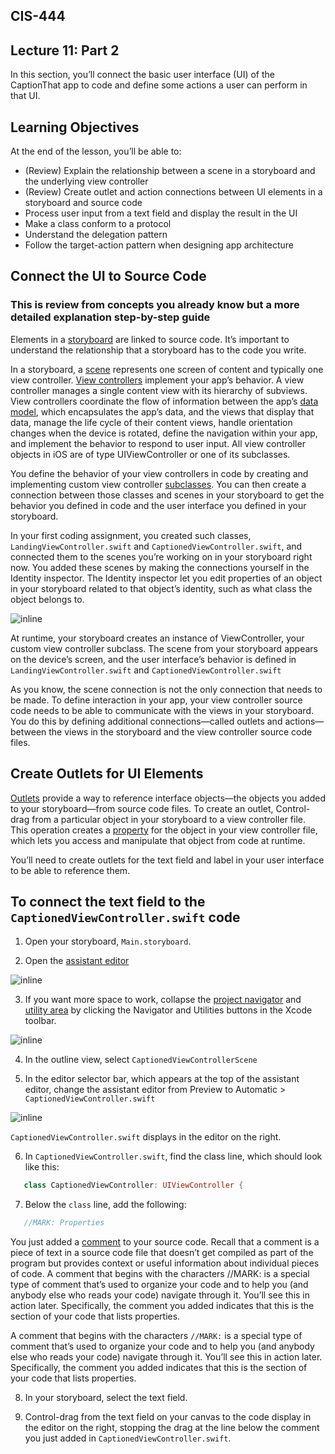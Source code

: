 ## CIS-444
## Lecture 11: Part 2

In this section, you’ll connect the basic user interface (UI) of the CaptionThat app to code and define some actions a user can perform in that UI.

## Learning Objectives

At the end of the lesson, you’ll be able to:

* (Review) Explain the relationship between a scene in a storyboard and the underlying view controller
* (Review) Create outlet and action connections between UI elements in a storyboard and source code
* Process user input from a text field and display the result in the UI
* Make a class conform to a protocol
* Understand the delegation pattern
* Follow the target-action pattern when designing app architecture

## Connect the UI to Source Code
### This is review from concepts you already know but a more detailed explanation step-by-step guide

Elements in a [storyboard](https://developer.apple.com/library/archive/referencelibrary/GettingStarted/DevelopiOSAppsSwift/GlossaryDefinitions.html#//apple_ref/doc/uid/TP40015214-CH12-SW8) are linked to source code. It’s important to understand the relationship that a storyboard has to the code you write.  

In a storyboard, a [scene](https://developer.apple.com/library/archive/referencelibrary/GettingStarted/DevelopiOSAppsSwift/GlossaryDefinitions.html#//apple_ref/doc/uid/TP40015214-CH12-SW62) represents one screen of content and typically one view controller. [View controllers](https://developer.apple.com/library/archive/referencelibrary/GettingStarted/DevelopiOSAppsSwift/GlossaryDefinitions.html#//apple_ref/doc/uid/TP40015214-CH12-SW7) implement your app’s behavior. A view controller manages a single content view with its hierarchy of subviews. View controllers coordinate the flow of information between the app’s [data model](https://developer.apple.com/library/archive/referencelibrary/GettingStarted/DevelopiOSAppsSwift/GlossaryDefinitions.html#//apple_ref/doc/uid/TP40015214-CH12-SW35), which encapsulates the app’s data, and the views that display that data, manage the life cycle of their content views, handle orientation changes when the device is rotated, define the navigation within your app, and implement the behavior to respond to user input. All view controller objects in iOS are of type UIViewController or one of its subclasses.  

You define the behavior of your view controllers in code by creating and implementing custom view controller [subclasses](https://developer.apple.com/library/archive/referencelibrary/GettingStarted/DevelopiOSAppsSwift/GlossaryDefinitions.html#//apple_ref/doc/uid/TP40015214-CH12-SW14). You can then create a connection between those classes and scenes in your storyboard to get the behavior you defined in code and the user interface you defined in your storyboard.

In your first coding assignment, you created such classes, `LandingViewController.swift` and `CaptionedViewController.swift`, and connected them to the scenes you’re working on in your storyboard right now. You added these scenes by making the connections yourself in the Identity inspector. The Identity inspector let you edit properties of an object in your storyboard related to that object’s identity, such as what class the object belongs to.

![inline][IDInspector]

[IDInspector]: https://developer.apple.com/library/archive/referencelibrary/GettingStarted/DevelopiOSAppsSwift/Art/CUIC_inspector_identity_2x.png


At runtime, your storyboard creates an instance of ViewController, your custom view controller subclass. The scene from your storyboard appears on the device’s screen, and the user interface’s behavior is defined in `LandingViewController.swift` and `CaptionedViewController.swift`

As you know, the scene connection is not the only connection that needs to be made. To define interaction in your app, your view controller source code needs to be able to communicate with the views in your storyboard. You do this by defining additional connections—called outlets and actions—between the views in the storyboard and the view controller source code files.

## Create Outlets for UI Elements

[Outlets](https://developer.apple.com/library/archive/referencelibrary/GettingStarted/DevelopiOSAppsSwift/GlossaryDefinitions.html#//apple_ref/doc/uid/TP40015214-CH12-SW55) provide a way to reference interface objects—the objects you added to your storyboard—from source code files. To create an outlet, Control-drag from a particular object in your storyboard to a view controller file. This operation creates a [property](https://developer.apple.com/library/archive/referencelibrary/GettingStarted/DevelopiOSAppsSwift/GlossaryDefinitions.html#//apple_ref/doc/uid/TP40015214-CH12-SW58) for the object in your view controller file, which lets you access and manipulate that object from code at runtime.

You’ll need to create outlets for the text field and label in your user interface to be able to reference them.

## To connect the text field to the `CaptionedViewController.swift` code

1. Open your storyboard, `Main.storyboard`.

2. Open the [assistant editor](https://developer.apple.com/library/archive/referencelibrary/GettingStarted/DevelopiOSAppsSwift/GlossaryDefinitions.html#//apple_ref/doc/uid/TP40015214-CH12-SW76)

![inline][AsstEditor]

[AsstEditor]: https://i.imgur.com/OU2JHXA.png

3. If you want more space to work, collapse the [project navigator](https://developer.apple.com/library/archive/referencelibrary/GettingStarted/DevelopiOSAppsSwift/GlossaryDefinitions.html#//apple_ref/doc/uid/TP40015214-CH12-SW57) and [utility area](https://developer.apple.com/library/archive/referencelibrary/GettingStarted/DevelopiOSAppsSwift/GlossaryDefinitions.html#//apple_ref/doc/uid/TP40015214-CH12-SW72) by clicking the Navigator and Utilities buttons in the Xcode toolbar.

![inline][CollapseSides]

[CollapseSides]: https://developer.apple.com/library/archive/referencelibrary/GettingStarted/DevelopiOSAppsSwift/Art/navigator_utilities_toggle_on_2x.png

4. In the outline view, select `CaptionedViewControllerScene`

5. In the editor selector bar, which appears at the top of the assistant editor, change the assistant editor from Preview to Automatic > `CaptionedViewController.swift`

![inline][PreviewCaptioned]

[PreviewCaptioned]: https://i.imgur.com/b0E82lu.png
   
   `CaptionedViewController.swift` displays in the editor on the right.


6. In  `CaptionedViewController.swift`, find the class line, which should look like this:


```swift
   class CaptionedViewController: UIViewController {
```

7. Below the `class` line, add the following:

```swift
   //MARK: Properties
```

   You just added a [comment](https://developer.apple.com/library/archive/referencelibrary/GettingStarted/DevelopiOSAppsSwift/GlossaryDefinitions.html#//apple_ref/doc/uid/TP40015214-CH12-SW31) to your source code. Recall that a comment is a piece of text in a source code file that doesn’t get compiled as part of the program but provides context or useful information about individual pieces of code.
A comment that begins with the characters //MARK: is a special type of comment that’s used to organize your code and to help you (and anybody else who reads your code) navigate through it. You’ll see this in action later. Specifically, the comment you added indicates that this is the section of your code that lists properties.


   A comment that begins with the characters `//MARK:` is a special type of comment that’s used to organize your code and to help you (and anybody else who reads your code) navigate through it. You’ll see this in action later. Specifically, the comment you added indicates that this is the section of your code that lists properties.

8. In your storyboard, select the text field.

9. Control-drag from the text field on your canvas to the code display in the editor on the right, stopping the drag at the line below the comment you just added in `CaptionedViewController.swift`.


